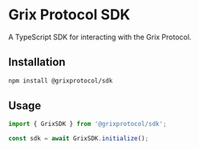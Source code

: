 # Grix Protocol SDK

A TypeScript SDK for interacting with the Grix Protocol.

## Installation

```bash
npm install @grixprotocol/sdk
```

## Usage

```typescript
import { GrixSDK } from '@grixprotocol/sdk';

const sdk = await GrixSDK.initialize();
```
